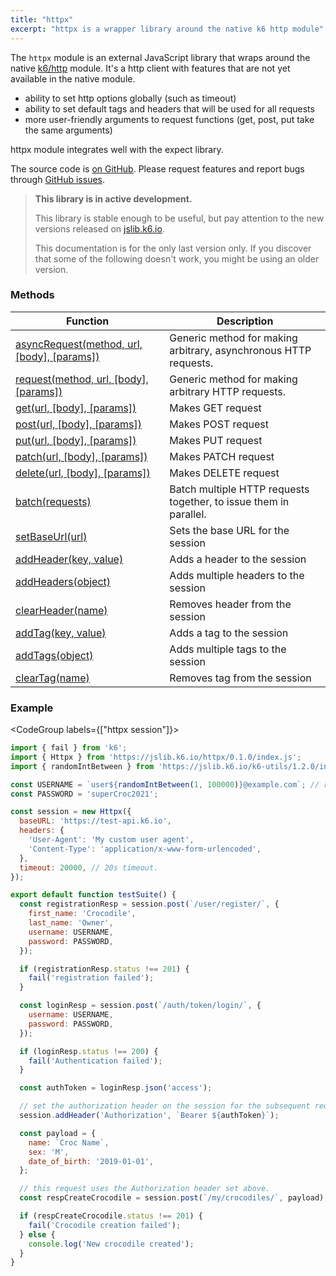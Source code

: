 ```yaml
---
title: "httpx"
excerpt: "httpx is a wrapper library around the native k6 http module"
---
```


The `httpx` module is an external JavaScript library that wraps around the native [k6/http](/javascript-api/k6-http) module. 
It's a http client with features that are not yet available in the native module.
 - ability to set http options globally (such as timeout)
 - ability to set default tags and headers that will be used for all requests
 - more user-friendly arguments to request functions (get, post, put take the same arguments)


httpx module integrates well with the expect library. 


The source code is [on GitHub](https://github.com/k6io/k6-jslib-httpx).
Please request features and report bugs through [GitHub issues](https://github.com/k6io/k6-jslib-httpx/issues).

<Blockquote mod='attention'>

**This library is in active development.**

This library is stable enough to be useful, but pay attention to the new versions released on [jslib.k6.io](https://jslib.k6.io). 

This documentation is for the only last version only. If you discover that some of the following doesn't work, you might be using an older version.

</Blockquote>


### Methods

| Function                                                                                | Description                                                       |
|-----------------------------------------------------------------------------------------|-------------------------------------------------------------------|
| [asyncRequest(method, url, [body], [params])](/javascript-api/jslib/httpx/asyncrequest) | Generic method for making arbitrary, asynchronous HTTP requests.  |
| [request(method, url, [body], [params])](/javascript-api/jslib/httpx/request)           | Generic method for making arbitrary HTTP requests.                |
| [get(url, [body], [params])](/javascript-api/jslib/httpx/get)                           | Makes GET request                                                 |
| [post(url, [body], [params])](/javascript-api/jslib/httpx/post)                         | Makes POST request                                                |
| [put(url, [body], [params])](/javascript-api/jslib/httpx/put)                           | Makes PUT request                                                 |
| [patch(url, [body], [params])](/javascript-api/jslib/httpx/patch)                       | Makes PATCH request                                               |
| [delete(url, [body], [params])](/javascript-api/jslib/httpx/delete)                     | Makes DELETE request                                              |
| [batch(requests)](/javascript-api/jslib/httpx/batch)                                    | Batch multiple HTTP requests together, to issue them in parallel. |
| [setBaseUrl(url)](/javascript-api/jslib/httpx/setbaseurl)                               | Sets the base URL for the session                                 |
| [addHeader(key, value)](/javascript-api/jslib/httpx/addheader)                          | Adds a header to the session                                      |
| [addHeaders(object)](/javascript-api/jslib/httpx/addheaders)                            | Adds multiple headers to the session                              |
| [clearHeader(name)](/javascript-api/jslib/httpx/clearheader)                            | Removes header from the session                                   |
| [addTag(key, value)](/javascript-api/jslib/httpx/addtag)                                | Adds a tag to the session                                         |
| [addTags(object)](/javascript-api/jslib/httpx/addtags)                                  | Adds multiple tags to the session                                 |
| [clearTag(name)](/javascript-api/jslib/httpx/cleartag)                                  | Removes tag from the session                                      |




### Example

<CodeGroup labels={["httpx session"]}>

```javascript
import { fail } from 'k6';
import { Httpx } from 'https://jslib.k6.io/httpx/0.1.0/index.js';
import { randomIntBetween } from 'https://jslib.k6.io/k6-utils/1.2.0/index.js';

const USERNAME = `user${randomIntBetween(1, 100000)}@example.com`; // random email address
const PASSWORD = 'superCroc2021';

const session = new Httpx({
  baseURL: 'https://test-api.k6.io',
  headers: {
    'User-Agent': 'My custom user agent',
    'Content-Type': 'application/x-www-form-urlencoded',
  },
  timeout: 20000, // 20s timeout.
});

export default function testSuite() {
  const registrationResp = session.post(`/user/register/`, {
    first_name: 'Crocodile',
    last_name: 'Owner',
    username: USERNAME,
    password: PASSWORD,
  });

  if (registrationResp.status !== 201) {
    fail('registration failed');
  }

  const loginResp = session.post(`/auth/token/login/`, {
    username: USERNAME,
    password: PASSWORD,
  });

  if (loginResp.status !== 200) {
    fail('Authentication failed');
  }

  const authToken = loginResp.json('access');

  // set the authorization header on the session for the subsequent requests.
  session.addHeader('Authorization', `Bearer ${authToken}`);

  const payload = {
    name: `Croc Name`,
    sex: 'M',
    date_of_birth: '2019-01-01',
  };

  // this request uses the Authorization header set above.
  const respCreateCrocodile = session.post(`/my/crocodiles/`, payload);

  if (respCreateCrocodile.status !== 201) {
    fail('Crocodile creation failed');
  } else {
    console.log('New crocodile created');
  }
}
```

</CodeGroup>
